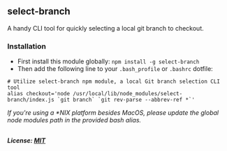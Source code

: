 ## select-branch
A handy CLI tool for quickly selecting a local git branch to checkout. 

### Installation
* First install this module globally: `npm install -g select-branch`
* Then add the following line to your `.bash_profile` or `.bashrc` dotfile:
```
# Utilize select-branch npm module, a local Git branch selection CLI tool
alias checkout='node /usr/local/lib/node_modules/select-branch/index.js `git branch` `git rev-parse --abbrev-ref *`'
```
_If you're using a *NIX platform besides MacOS, please update the global node modules path in the provided bash alias._
## 
##### License: [MIT](https://opensource.org/licenses/MIT)
